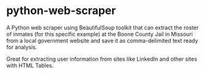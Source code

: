 # python-web-scraper
A Python web scraper using BeautifulSoup toolkit that can extract the roster of inmates (for this specific example) at the Boone County Jail in Missouri from a local government website and save it as comma-delimited text ready for analysis.

Great for extracting user information from sites like LinkedIn and other sites with HTML Tables.
